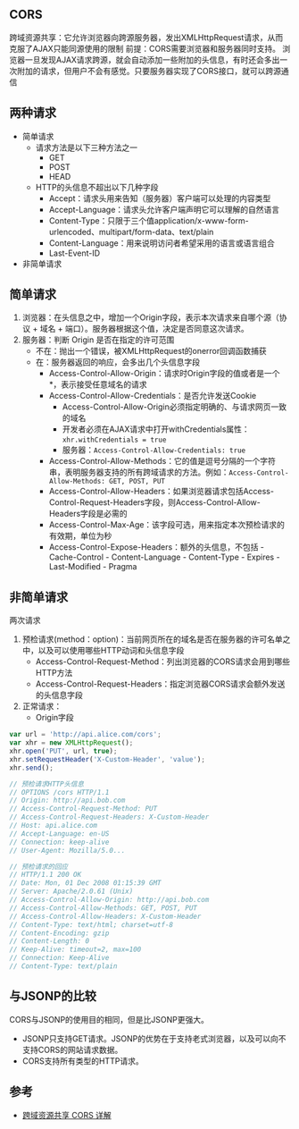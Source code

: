 ## CORS
跨域资源共享：它允许浏览器向跨源服务器，发出XMLHttpRequest请求，从而克服了AJAX只能同源使用的限制
前提：CORS需要浏览器和服务器同时支持。
浏览器一旦发现AJAX请求跨源，就会自动添加一些附加的头信息，有时还会多出一次附加的请求，但用户不会有感觉。只要服务器实现了CORS接口，就可以跨源通信

## 两种请求
- 简单请求
    - 请求方法是以下三种方法之一
        - GET
        - POST
        - HEAD
    - HTTP的头信息不超出以下几种字段
        - Accept：请求头用来告知（服务器）客户端可以处理的内容类型
        - Accept-Language：请求头允许客户端声明它可以理解的自然语言
        - Content-Type：只限于三个值application/x-www-form-urlencoded、multipart/form-data、text/plain
        - Content-Language：用来说明访问者希望采用的语言或语言组合
        - Last-Event-ID
- 非简单请求

## 简单请求
1. 浏览器：在头信息之中，增加一个Origin字段，表示本次请求来自哪个源（协议 + 域名 + 端口）。服务器根据这个值，决定是否同意这次请求。
2. 服务器：判断 Origin 是否在指定的许可范围
    - 不在：抛出一个错误，被XMLHttpRequest的onerror回调函数捕获
    - 在：服务器返回的响应，会多出几个头信息字段
        - Access-Control-Allow-Origin：请求时Origin字段的值或者是一个*，表示接受任意域名的请求
        - Access-Control-Allow-Credentials：是否允许发送Cookie
            - Access-Control-Allow-Origin必须指定明确的、与请求网页一致的域名
            - 开发者必须在AJAX请求中打开withCredentials属性：`xhr.withCredentials = true`
            - 服务器：`Access-Control-Allow-Credentials: true`
        - Access-Control-Allow-Methods：它的值是逗号分隔的一个字符串，表明服务器支持的所有跨域请求的方法。例如：`Access-Control-Allow-Methods: GET, POST, PUT`
        - Access-Control-Allow-Headers：如果浏览器请求包括Access-Control-Request-Headers字段，则Access-Control-Allow-Headers字段是必需的
        - Access-Control-Max-Age：该字段可选，用来指定本次预检请求的有效期，单位为秒
        - Access-Control-Expose-Headers：额外的头信息，不包括
              - Cache-Control
              - Content-Language
              - Content-Type
              - Expires
              - Last-Modified
              - Pragma
## 非简单请求
两次请求
1. 预检请求(method：option)：当前网页所在的域名是否在服务器的许可名单之中，以及可以使用哪些HTTP动词和头信息字段
    - Access-Control-Request-Method：列出浏览器的CORS请求会用到哪些HTTP方法
    - Access-Control-Request-Headers：指定浏览器CORS请求会额外发送的头信息字段
2. 正常请求：
    - Origin字段

```javascript
var url = 'http://api.alice.com/cors';
var xhr = new XMLHttpRequest();
xhr.open('PUT', url, true);
xhr.setRequestHeader('X-Custom-Header', 'value');
xhr.send();

// 预检请求HTTP头信息
// OPTIONS /cors HTTP/1.1
// Origin: http://api.bob.com
// Access-Control-Request-Method: PUT
// Access-Control-Request-Headers: X-Custom-Header
// Host: api.alice.com
// Accept-Language: en-US
// Connection: keep-alive
// User-Agent: Mozilla/5.0...

// 预检请求的回应
// HTTP/1.1 200 OK
// Date: Mon, 01 Dec 2008 01:15:39 GMT
// Server: Apache/2.0.61 (Unix)
// Access-Control-Allow-Origin: http://api.bob.com
// Access-Control-Allow-Methods: GET, POST, PUT
// Access-Control-Allow-Headers: X-Custom-Header
// Content-Type: text/html; charset=utf-8
// Content-Encoding: gzip
// Content-Length: 0
// Keep-Alive: timeout=2, max=100
// Connection: Keep-Alive
// Content-Type: text/plain
```

## 与JSONP的比较
CORS与JSONP的使用目的相同，但是比JSONP更强大。
- JSONP只支持GET请求。JSONP的优势在于支持老式浏览器，以及可以向不支持CORS的网站请求数据。
- CORS支持所有类型的HTTP请求。

## 参考
- [跨域资源共享 CORS 详解](http://www.ruanyifeng.com/blog/2016/04/cors.html)


